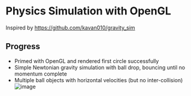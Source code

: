 # Physics Simulation with OpenGL
Inspired by https://github.com/kavan010/gravity_sim
## Progress
- Primed with OpenGL and rendered first circle successfully
- Simple Newtonian gravity simulation with ball drop, bouncing until no momentum complete
- Multiple ball objects with horizontal velocities (but no inter-collision) 
![image](https://github.com/user-attachments/assets/28ca8ca1-bdfa-4f35-851e-335ff6cd23fd)

